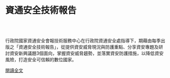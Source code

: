 # 資通安全技術報告

<!--more-->
<!--176-->
<br><br/>

行政院國家資通安全會報技術服務中心在行政院資通安全處指導下，期藉由每季出版之「資通安全技術報告」，從提供資安威脅現況與防護重點、分享資安專題及研討資安新興議題3個面向，掌握資安威脅趨勢，並落實資安防護措施，以降低資安風險，打造安全可信賴的數位國家。

[閱讀全文](https://www.nccst.nat.gov.tw/TechnicalReport?lang=zh)



